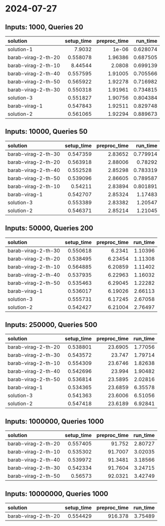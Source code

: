# 2024-07-27

## Inputs: 1000, Queries 20

| solution            |   setup_time |   preproc_time |   run_time |
|:--------------------|-------------:|---------------:|-----------:|
| solution-1          |     7.9032   |        1e-06   |   0.628074 |
| barab-virag-2-th-20 |     0.558078 |        1.96386 |   0.687505 |
| barab-virag-2-th-10 |     8.44544  |        2.0808  |   0.699139 |
| barab-virag-2-th-40 |     0.557595 |        1.91005 |   0.705566 |
| barab-virag-2-th-50 |     0.565922 |        1.92278 |   0.716982 |
| barab-virag-2-th-30 |     0.550318 |        1.91961 |   0.734815 |
| solution-3          |     0.551827 |        1.90756 |   0.804384 |
| barab-virag-1       |     0.547843 |        1.92511 |   0.829748 |
| solution-2          |     0.561065 |        1.92294 |   0.889673 |

## Inputs: 10000, Queries 50

| solution            |   setup_time |   preproc_time |   run_time |
|:--------------------|-------------:|---------------:|-----------:|
| barab-virag-2-th-30 |     0.547359 |        2.83652 |   0.779914 |
| barab-virag-2-th-20 |     0.563918 |        2.88006 |   0.78292  |
| barab-virag-2-th-40 |     0.552528 |        2.85298 |   0.783319 |
| barab-virag-2-th-50 |     0.539096 |        2.86605 |   0.789587 |
| barab-virag-2-th-10 |     0.54211  |        2.83894 |   0.801891 |
| barab-virag-1       |     0.542707 |        2.85324 |   1.17483  |
| solution-3          |     0.553389 |        2.83382 |   1.20547  |
| solution-2          |     0.546371 |        2.85214 |   1.21045  |

## Inputs: 50000, Queries 200

| solution            |   setup_time |   preproc_time |   run_time |
|:--------------------|-------------:|---------------:|-----------:|
| barab-virag-2-th-30 |     0.550618 |        6.2341  |    1.10396 |
| barab-virag-2-th-20 |     0.538495 |        6.23454 |    1.11308 |
| barab-virag-2-th-10 |     0.564885 |        6.20859 |    1.11402 |
| barab-virag-2-th-40 |     0.537935 |        6.22963 |    1.16032 |
| barab-virag-2-th-50 |     0.535463 |        6.29045 |    1.22282 |
| barab-virag-1       |     0.536017 |        6.19026 |    2.66113 |
| solution-3          |     0.555731 |        6.17245 |    2.67058 |
| solution-2          |     0.542427 |        6.21004 |    2.76497 |

## Inputs: 250000, Queries 500

| solution            |   setup_time |   preproc_time |   run_time |
|:--------------------|-------------:|---------------:|-----------:|
| barab-virag-2-th-20 |     0.538801 |        23.6905 |    1.77056 |
| barab-virag-2-th-30 |     0.543572 |        23.747  |    1.79714 |
| barab-virag-2-th-10 |     0.554309 |        23.6746 |    1.82638 |
| barab-virag-2-th-40 |     0.542696 |        23.994  |    1.90482 |
| barab-virag-2-th-50 |     0.536814 |        23.5895 |    2.02816 |
| barab-virag-1       |     0.534365 |        23.6859 |    6.35578 |
| solution-3          |     0.541363 |        23.6006 |    6.51056 |
| solution-2          |     0.547418 |        23.6189 |    6.92841 |

## Inputs: 1000000, Queries 1000

| solution            |   setup_time |   preproc_time |   run_time |
|:--------------------|-------------:|---------------:|-----------:|
| barab-virag-2-th-20 |     0.557405 |        91.752  |    2.80727 |
| barab-virag-2-th-10 |     0.535302 |        91.7007 |    3.02035 |
| barab-virag-2-th-40 |     0.539972 |        91.3481 |    3.18566 |
| barab-virag-2-th-30 |     0.542334 |        91.7604 |    3.24715 |
| barab-virag-2-th-50 |     0.56573  |        92.0321 |    3.42749 |

## Inputs: 10000000, Queries 1000

| solution            |   setup_time |   preproc_time |   run_time |
|:--------------------|-------------:|---------------:|-----------:|
| barab-virag-2-th-20 |     0.554429 |        916.378 |    3.75489 |